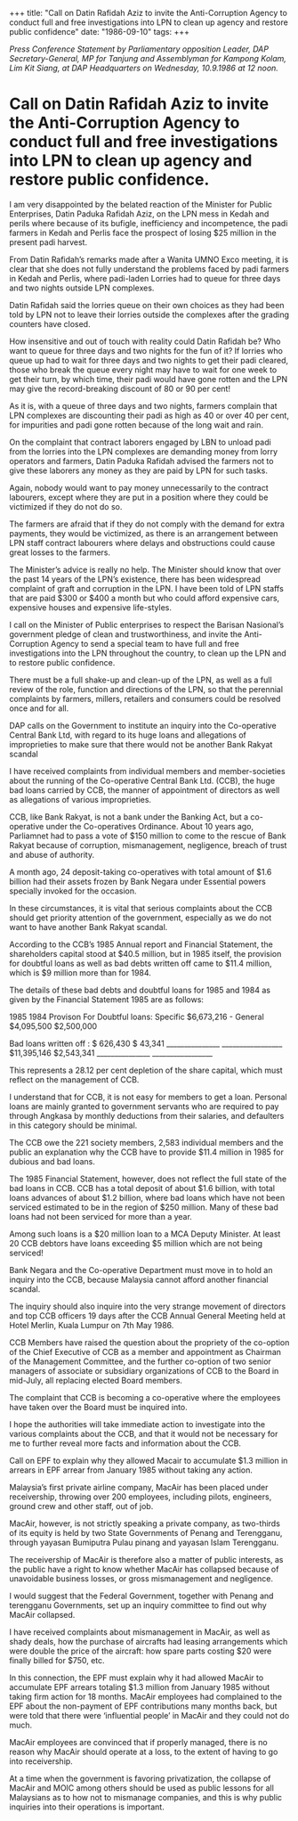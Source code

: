 +++ 
title: "Call on Datin Rafidah Aziz to invite the Anti-Corruption Agency to conduct full and free investigations into LPN to clean up agency and restore public confidence"
date: "1986-09-10"
tags:
+++

_Press Conference Statement by Parliamentary opposition Leader, DAP Secretary-General, MP for Tanjung and Assemblyman for Kampong Kolam, Lim Kit Siang, at DAP Headquarters on Wednesday, 10.9.1986 at 12 noon._

# Call on Datin Rafidah Aziz to invite the Anti-Corruption Agency to conduct full and free investigations into LPN to clean up agency and restore public confidence.

I am very disappointed by the belated reaction of the Minister for Public Enterprises, Datin Paduka Rafidah Aziz, on the LPN mess in Kedah and perils where because of its bufigle, inefficiency and incompetence, the padi farmers in Kedah and Perlis face the prospect of losing $25 million in the present padi harvest.</u>

From Datin Rafidah’s remarks made after a Wanita UMNO Exco meeting, it is clear that she does not fully understand the problems faced by padi farmers in Kedah and Perlis, where padi-laden Lorries had to queue for three days and two nights outside LPN complexes.

Datin Rafidah said the lorries queue on their own choices as they had been told by LPN not to leave their lorries outside the complexes after the grading counters have closed.

How insensitive and out of touch with reality could Datin Rafidah be? Who want to queue for three days and two nights for the fun of it? If lorries who queue up had to wait for three days and two nights to get their padi cleared, those who break the queue every night may have to wait for one week to get their turn, by which time, their padi would have gone rotten and the LPN may give the record-breaking discount of 80 or 90 per cent!

As it is, with a queue of three days and two nights, farmers complain that LPN complexes are discounting their padi as high as 40 or over 40 per cent, for impurities and padi gone rotten because of the long wait and rain.

On the complaint that contract laborers engaged by LBN to unload padi from the lorries into the LPN complexes are demanding money from lorry operators and farmers, Datin Paduka Rafidah advised the farmers not to give these laborers any money as they are paid by LPN for such tasks.

Again, nobody would want to pay money unnecessarily to the contract labourers, except where they are put in a position where they could be victimized if they do not do so.

The farmers are afraid that if they do not comply with the demand for extra payments, they would be victimized, as there is an arrangement between LPN staff contract labourers where delays and obstructions could cause great losses to the farmers.

The Minister’s advice is really no help. The Minister should know that over the past 14 years of the LPN’s existence, there has been widespread complaint of graft and corruption in the LPN. I have been told of LPN staffs that are paid $300 or $400 a month but who could afford expensive cars, expensive houses and expensive life-styles.

I call on the Minister of Public enterprises to respect the Barisan Nasional’s government pledge of clean and trustworthiness, and invite the Anti-Corruption Agency to send a special team to have full and free investigations into the LPN throughout the country, to clean up the LPN and to restore public confidence.

There must be a full shake-up and clean-up of the LPN, as well as a full review of the role, function and directions of the LPN, so that the perennial complaints by farmers, millers, retailers and consumers could be resolved once and for all.

DAP calls on the Government to institute an inquiry into the Co-operative Central Bank Ltd, with regard to its huge loans and allegations of improprieties to make sure that there would not be another Bank Rakyat scandal


I have received complaints from individual members and member-societies about the running of the Co-operative Central Bank Ltd. (CCB), the huge bad loans carried by CCB, the manner of appointment of directors as well as allegations of various improprieties.

CCB, like Bank Rakyat, is not a bank under the Banking Act, but a co-operative under the Co-operatives Ordinance. About 10 years ago, Parliamnet had to pass a vote of $150 million to come to the rescue of Bank Rakyat because of corruption, mismanagement, negligence, breach of trust and abuse of authority.

A month ago, 24 deposit-taking co-operatives with total amount of $1.6 billion had their assets frozen by Bank Negara under Essential powers specially invoked for the occasion.

In these circumstances, it is vital that serious complaints about the CCB should get priority attention of the government, especially as we do not want to have another Bank Rakyat scandal.

According to the CCB’s 1985 Annual report and Financial Statement, the shareholders capital stood at $40.5 million, but in 1985 itself, the provision for doubtful loans as well as bad debts written off came to $11.4 million, which is $9 million more than for 1984.

The details of these bad debts and doubtful loans for 1985 and 1984 as given by the Financial Statement 1985 are as follows:

1985	1984
Provison For Doubtful loans:
Specific				       $6,673,216				    -
General					       $4,095,500			         $2,500,000

Bad loans written off	      :			       $   626,430			         $     43,341
						_______________                       _________________
						       $11,395,146		         $2,543,341
						_______________		_________________

This represents a 28.12 per cent depletion of the share capital, which must reflect on the management of CCB.

I understand that for CCB, it is not easy for members to get a loan. Personal loans are mainly granted to government servants who are required to pay through Angkasa by monthly deductions from their salaries, and defaulters in this category should be minimal.

The CCB owe the 221 society members, 2,583 individual members and the public an explanation why the CCB have to provide $11.4 million in 1985 for dubious and bad loans.

The 1985 Financial Statement, however, does not reflect the full state of the bad loans in CCB. CCB has a total deposit of about $1.6 billion, with total loans advances of about $1.2 billion, where bad loans which have not been serviced estimated to be in the region of $250 million. Many of these bad loans had not been serviced for more than a year.

Among such loans is a $20 million loan to a MCA Deputy Minister. At least 20 CCB debtors have loans exceeding $5 million which are not being serviced!

Bank Negara and the Co-operative Department must move in to hold an inquiry into the CCB, because Malaysia cannot afford another financial scandal.

The inquiry should also inquire into the very strange movement of directors and top CCB officers 19 days after the CCB Annual General Meeting held at Hotel Merlin, Kuala Lumpur on 7th May 1986.

CCB Members have raised the question about the propriety of the co-option of the Chief Executive of CCB as a member and appointment as Chairman of the Management Committee, and the further co-option of two senior managers of associate or subsidiary organizations of CCB to the Board in mid-July, all replacing elected Board members.

The complaint that CCB is becoming a co-operative where the employees have taken over the Board must be inquired into.

I hope the authorities will take immediate action to investigate into the various complaints about the CCB, and that it would not be necessary for me to further reveal more facts and information about the CCB.

Call on EPF to explain why they allowed Macair to accumulate $1.3 million in arrears in EPF arrear from January 1985 without taking any action.


Malaysia’s first private airline company, MacAir has been placed under receivership, throwing over 200 employees, including pilots, engineers, ground crew and other staff, out of job.

MacAir, however, is not strictly speaking a private company, as two-thirds of its equity is held by two State Governments of Penang and Terengganu, through yayasan Bumiputra Pulau pinang and yayasan Islam Terengganu.

The receivership of MacAir is therefore also a matter of public interests, as the public have a right to know whether MacAir has collapsed because of unavoidable business losses, or gross mismanagement and negligence.

I would suggest that the Federal Government, together with Penang and terengganu Governments, set up an inquiry committee to find out why MacAir collapsed.

I have received complaints about mismanagement in MacAir, as well as shady deals, how the purchase of aircrafts had leasing arrangements which were double the price of the aircraft: how spare parts costing $20 were finally billed for $750, etc.

In this connection, the EPF must explain why it had allowed MacAir to accumulate EPF arrears totaling $1.3 million from January 1985 without taking firm action for 18 months. MacAir employees had complained to the EPF about the non-payment of EPF contributions many months back, but were told that there were ‘influential people’ in MacAir and they could not do much.

MacAir employees are convinced that if properly managed, there is no reason why MacAir should operate at a loss, to the extent of having to go into receivership.

At a time when the government is favoring privatization, the collapse of MacAir and MOIC among others should be used as public lessons for all Malaysians as to how not to mismanage companies, and this is why public inquiries into their operations is important.
 
